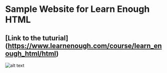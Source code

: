 # Sample Website for Learn Enough HTML
## [Link to the tuturial] (https://www.learnenough.com/course/learn_enough_html/html)

![alt text](http://www.coffeeforums.com/forum/attachments/caffeine-health/4969d1443566503-15-health-benefits-coffee-drink-coffee-do-stupid-things-faster-more-energy.jpg)